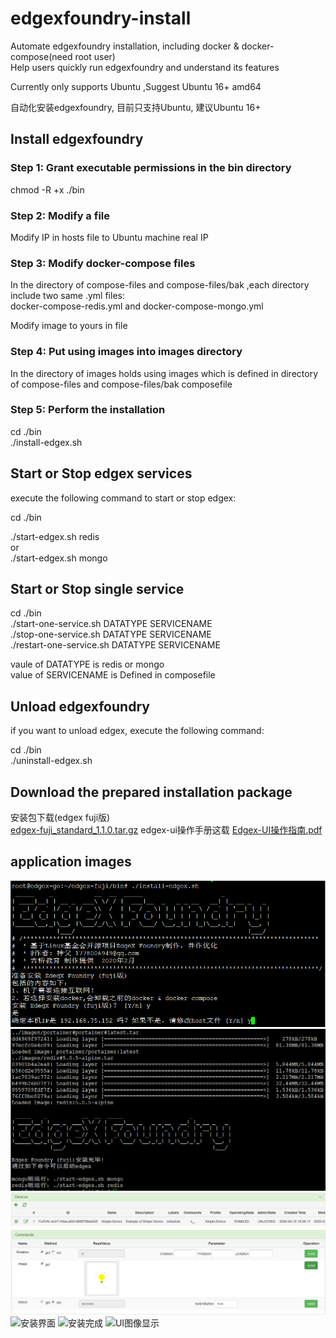 # edgexfoundry-install

 Automate edgexfoundry installation, including docker & docker-compose(need root user)  
 Help users quickly run edgexfoundry and understand its features   
 
 Currently only supports Ubuntu ,Suggest Ubuntu 16+ amd64
 
 自动化安装edgexfoundry, 目前只支持Ubuntu, 建议Ubuntu 16+  
 
 
## Install edgexfoundry 
### Step 1: Grant executable permissions in the bin directory

chmod -R +x ./bin

### Step 2: Modify a file

Modify IP in hosts file to Ubuntu machine real IP

### Step 3: Modify docker-compose files 

In the directory of compose-files and compose-files/bak ,each directory include two same .yml files:  
docker-compose-redis.yml and docker-compose-mongo.yml  

Modify image to yours in file

### Step 4: Put using images into images directory

In the directory of images holds using images which is defined in directory of compose-files and compose-files/bak composefile

### Step 5: Perform the installation

cd ./bin  
./install-edgex.sh

## Start or Stop edgex services

execute the following command to start or stop edgex:

cd ./bin  

./start-edgex.sh redis  
or  
./start-edgex.sh mongo  


## Start or Stop single service

cd ./bin  
./start-one-service.sh DATATYPE SERVICENAME  
./stop-one-service.sh DATATYPE SERVICENAME  
./restart-one-service.sh DATATYPE SERVICENAME  

vaule of DATATYPE is redis or mongo  
value of SERVICENAME is Defined in composefile

## Unload edgexfoundry 

if you want to unload edgex, execute the following command: 

cd ./bin  
./uninstall-edgex.sh

## Download the prepared installation package
安装包下载(edgex fuji版)  
[edgex-fuji_standard_1.1.0.tar.gz](http://edgexfoundry.net/discuz/forum.php?mod=viewthread&tid=74&extra=page%3D1)
edgex-ui操作手册这载 
[Edgex-UI操作指南.pdf](http://edgexfoundry.net/discuz/file/Edgex-UI%E6%93%8D%E4%BD%9C%E6%8C%87%E5%8D%97.pdf)


## application images
![image](https://github.com/lesliechung88/edgexfoundry-install/blob/master/appimg/edgex-install1.png)
![image](https://github.com/lesliechung88/edgexfoundry-install/blob/master/appimg/edgex-install2.png)
![image](https://github.com/lesliechung88/edgexfoundry-install/blob/master/appimg/edgex-run1.png)
![安装界面](https://images.gitee.com/uploads/images/2020/0218/112811_7ba22436_1674860.png "edgex-install1.png")
![安装完成](https://images.gitee.com/uploads/images/2020/0218/112839_0599d795_1674860.png "edgex-install2.png")
![UI图像显示](https://images.gitee.com/uploads/images/2020/0218/112900_7f57cb7f_1674860.png "edgex-run1.png")
